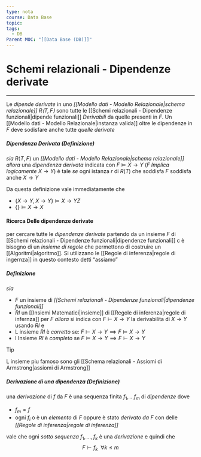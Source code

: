 ```yaml
---
type: nota
course: Data Base
topic: 
tags:
  - DB
Parent MOC: "[[Data Base (DB)]]"
---
```


# Schemi relazionali - Dipendenze derivate
---
Le _dipende derivate_ in uno _[[Modello dati - Modello Relazionale|schema relazionale]] $R \langle T,F\rangle$_ sono tutte le [[Schemi relazionali - Dipendenze funzionali|dipende funzionali]] _Derivabili_ da quelle presenti in $F$.
Un [[Modello dati - Modello Relazionale|instanza valida]] oltre le dipendenze in $F$ deve sodisfare anche tutte _quelle derivate_


##### Dipendenza Derivata (Definizione)
_sia_ $R \langle T,F\rangle$ un _[[Modello dati - Modello Relazionale|schema relazionale]]_
_allora_ una _dipendenza derivata_ indicata con $F \models X \rightarrow Y$ ($F$ _Implica logicamente_ $X \rightarrow Y$) è tale 
_se_ ogni istanza $r$ di $R(T)$ che soddisfa $F$ soddisfa anche $X \rightarrow Y$


Da questa definizione vale immediatamente che 
- $\{ X \rightarrow Y,X \rightarrow Y \}\models X \rightarrow YZ$
- $\{  \} \models X \rightarrow X$ 


#### Ricerca Delle dipendenze derivate
per cercare tutte le _dipendenze derivate_ partendo da un insieme $F$ di [[Schemi relazionali - Dipendenze funzionali|dipendenze funzionali]] c è bisogno di un _insieme di regole_ che permettono di costruire un [[Algoritmi|algoritmo]]. 
Si utilizzano le [[Regole di inferenza|regole di ingernza]] in questo contesto detti “assiamo”

##### Definizione
_sia_
- $F$ un insieme di _[[Schemi relazionali - Dipendenze funzionali|dipendenze funzionali]]_
- $RI$ un [[Insiemi Matematici|insieme]] di [[Regole di inferenza|regole di infernza]] per $F$
_allora_  si indica con $F \vdash X \rightarrow Y$ la derivabilita di $X \rightarrow Y$ usando $RI$ e
- L insieme $RI$ è _corretto_ se: $F \vdash X \rightarrow Y \implies F \models X \rightarrow Y$
- l Insieme $RI$ è _completo_ se $F \models X \rightarrow Y \implies F \vdash X \rightarrow Y$

> [!tip]
> L insieme piu famoso sono gli [[Schema relazionali - Assiomi di Armstrong|assiomi di Armstrong]]

##### Derivazione di una dipendenza (Definizione)
una _derivazione_ di $f$ da $F$ è una sequenza finita $f_{1},\dots f_{m}$ di _dipendenze_ dove 
- $f_{m}=f$ 
- ogni $f_{i}$ o è un _elemento_ di $F$ oppure è stato _derivato da_ $F$ con delle _[[Regole di inferenza|regole di inferenza]]_  
 
vale che ogni _sotto sequenza_ $f_{1},\dots,f_{k}$ è una _derivazione_ e quindi che $$F \vdash f_{k} \ \ \forall k\leq m$$
